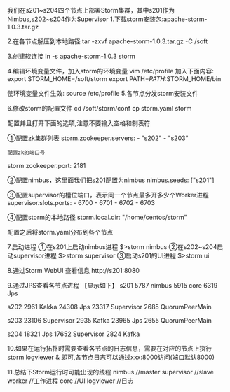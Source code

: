 ﻿我们在s201~s204四个节点上部署Storm集群，其中s201作为Nimbus,s202~s204作为Supervisor
1.下载storm安装包:apache-storm-1.0.3.tar.gz

2.在各节点解压到本地路径
  tar -zxvf apache-storm-1.0.3.tar.gz -C /soft
  
3.创建软连接
  ln -s apache-storm-1.0.3 storm
  
4.编辑环境变量文件，加入storm的环境变量
  vim /etc/profile
  加入下面内容:
  export STORM_HOME=/soft/storm
  export PATH=$PATH:$STORM_HOME/bin
  
  使环境变量文件生效:
  source /etc/profile
5.各节点分发storm安装文件

6.修改storm的配置文件
  cd /soft/storm/conf
  cp storm.yaml storm
  
  配置并且打开下面的选项,注意不要输入空格和制表符
  
  ①配置zk集群列表
  storm.zookeeper.servers:
      - "s202"
	  - "s203"
	
	配置zk的端口号
  storm.zookeeper.port: 2181
	  
  ②配置nimbus，这里面我们把s201配置为nimbus
  nimbus.seeds: ["s201"]
  
  ③配置supervisor的槽位端口，表示同一个节点最多开多少个Worker进程
  supervisor.slots.ports:
      - 6700
      - 6701
	  - 6702
	  - 6703
	  
  ④配置storm的本地路径
  storm.local.dir: "/home/centos/storm"
  
  配置之后将storm.yaml分布到各个节点

7.启动进程
  ①在s201上启动nimbus进程
    $>storm nimbus
  ②在s202~s204启动supervisor进程
    $>storm supervisor
  ③启动s201的UI进程
    $>storm ui
	
8.通过Storm WebUI 查看信息
  http://s201:8080
  
9.通过JPS查看各节点进程
【显示如下】
s201
5787 nimbus
5915 core
6319 Jps

s202
2961 Kakka
24308 Jps
23317 Supervisor
2685 QuorumPeerMain

s203
23106 Supervisor
2935 Kafka
23965 Jps
2655 QuorumPeerMain

s204
18321 Jps
17652 Supervisor
2824 Kafka

10.如果在运行拓扑时需要查看各节点的日志信息，需要在对应的节点上执行storm logviewer & 即可,各节点日志可以通过xxx:8000访问(端口默认8000)

11.总结下Storm运行时可能出现的线程
   nimbus        //master
   supervisor    //slave
   worker        //工作进程
   core          //UI
   logviewer     //日志
 